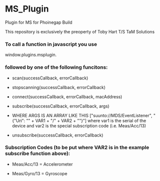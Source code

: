 # MS_Plugin
Plugin for MS for Phoinegap Build

This repository is exclusively the preoperty of Toby Hart T/S TaM Solutions

### To call a function in javascript you use
window.plugins.msplugin.

### followed by one of the following funcitons:

  - scan(successCallback, errorCallback)

  - stopscanning(successCallback, errorCallback)

  - connect(successCallback, errorCallback, macAddress)

  - subscribe(successCallback, errorCallback, args)
  - WHERE ARGS IS AN ARRAY LIKE THIS ["suunto://MDS/EventListener", "{\"Uri\": \"" + VAR1 + "/" + VAR2 + "\"}"] where var1 is the serial of the device and var2 is the special subscription code (i.e. Meas/Acc/13)

  - unsubscribe(successCallback, errorCallback)

### Subscription Codes (to be put where VAR2 is in the example subscribe function above):
  - Meas/Acc/13 = Accelerometer

  - Meas/Gyro/13 = Gyroscope
  

